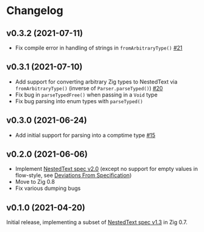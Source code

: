 # Changelog


## v0.3.2 (2021-07-11)

- Fix compile error in handling of strings in `fromArbitraryType()` [#21](https://github.com/LewisGaul/zig-nestedtext/pull/21)


## v0.3.1 (2021-07-10)

- Add support for converting arbitrary Zig types to NestedText via `fromArbitraryType()` (inverse of `Parser.parseTyped()`) [#20](https://github.com/LewisGaul/zig-nestedtext/pull/20)
- Fix bug in `parseTypedFree()` when passing in a `Void` type
- Fix bug parsing into enum types with `parseTyped()`


## v0.3.0 (2021-06-24)

- Add initial support for parsing into a comptime type [#15](https://github.com/LewisGaul/zig-nestedtext/pull/15)


## v0.2.0 (2021-06-06)

- Implement [NestedText spec v2.0](https://nestedtext.org/en/v2.0/) (except no support for empty values in flow-style, see [Deviations From Specification](https://github.com/LewisGaul/zig-nestedtext/blob/v0.2.0/README.md#deviations-from-specification))
- Move to Zig 0.8
- Fix various dumping bugs


## v0.1.0 (2021-04-20)

Initial release, implementing a subset of [NestedText spec v1.3](https://nestedtext.org/en/v1.3/) in Zig 0.7.
